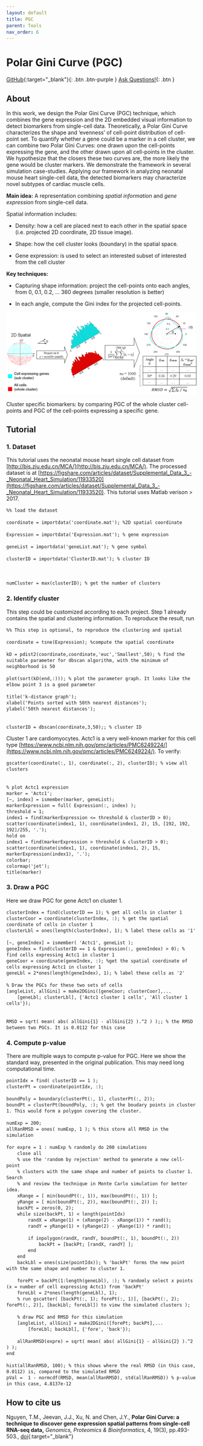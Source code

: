 ```yaml
---
layout: default
title: PGC
parent: Tools
nav_order: 6
---
```

# Polar Gini Curve (PGC)

[GitHub](https://github.com/aimed-uab/Polar-Gini-Curve){:target="_blank"}{: .btn .btn-purple } 
[Ask Questions!](https://uabdatascience.slack.com/archives/C03LPL3697T){: .btn }

## About

In this work, we design the Polar Gini Curve (PGC) technique, which combines the gene expression and the 2D embedded visual information to detect biomarkers from single-cell data. Theoretically, a Polar Gini Curve characterizes the shape and ‘evenness’ of cell-point distribution of cell-point set. To quantify whether a gene could be a marker in a cell cluster, we can combine two Polar Gini Curves: one drawn upon the cell-points expressing the gene, and the other drawn upon all cell-points in the cluster. We hypothesize that the closers these two curves are, the more likely the gene would be cluster markers. We demonstrate the framework in several simulation case-studies. Applying our framework in analyzing neonatal mouse heart single-cell data, the detected biomarkers may characterize novel subtypes of cardiac muscle cells.

**Main idea:** A representation combining _spatial information_ and _gene expression_ from single-cell data.

Spatial information includes:

* Density: how a cell are placed next to each other in the spatial space (i.e. projected 2D coordinate, 2D tissue image).

* Shape: how the cell cluster looks (boundary) in the spatial space.

* Gene expression: is used to select an interested subset of interested from the cell cluster


**Key techniques:**

* Capturing shape information: project the cell-points onto each angles, from 0, 0.1, 0.2, ... 360 degrees (smaller resolution is better)

* In each angle, compute the Gini index for the projected cell-points.

![Alt text](/assets/images/pgc-img.webp?raw=true "PGC")

Cluster specific biomarkers: by comparing PGC of the whole cluster cell-points and PGC of the cell-points expressing a specific gene.

## Tutorial
### 1. Dataset

This tutorial uses the neonatal mouse heart single cell dataset from [http://bis.zju.edu.cn/MCA/](http://bis.zju.edu.cn/MCA/). The processed dataset is at [https://figshare.com/articles/dataset/Supplemental_Data_3_-_Neonatal_Heart_Simulation/11933520](https://figshare.com/articles/dataset/Supplemental_Data_3_-_Neonatal_Heart_Simulation/11933520). This tutorial uses Matlab verison > 2017.

```
%% load the dataset

coordinate = importdata('coordinate.mat'); %2D spatial coordinate

Expression = importdata('Expression.mat'); % gene expression

geneList = importdata('geneList.mat'); % gene symbol

clusterID = importdata('ClusterID.mat'); % cluster ID

 

numCluster = max(clusterID); % get the number of clusters
```

### 2. Identify cluster

This step could be customized according to each project. Step 1 already contains the spatial and clustering information. To reproduce the result, run

```
%% This step is optional, to reproduce the clustering and spatial

coordinate = tsne(Expression); %compute the spatial coordinate

kD = pdist2(coordinate,coordinate,'euc','Smallest',50); % find the suitable parameter for dbscan algorithm, with the minimum of neighborhood is 50

plot(sort(kD(end,:))); % plot the parameter graph. It looks like the elbow point 3 is a good parameter

title('k-distance graph');
xlabel('Points sorted with 50th nearest distances');
ylabel('50th nearest distances');


clusterID = dbscan(coordinate,3,50);; % cluster ID
```

Cluster 1 are cardiomyocytes. Actc1 is a very well-known marker for this cell type [https://www.ncbi.nlm.nih.gov/pmc/articles/PMC6249224/](https://www.ncbi.nlm.nih.gov/pmc/articles/PMC6249224/). To verify:

```
gscatter(coordinate(:, 1), coordinate(:, 2), clusterID); % view all clusters


% plot Actc1 expression
marker = 'Actc1';
[~, index] = ismember(marker, geneList);
markerExpression = full( Expression(:, index) );
threshold = 1;
index1 = find(markerExpression <= threshold & clusterID > 0);
scatter(coordinate(index1, 1), coordinate(index1, 2), 15, [192, 192, 192]/255, '.');
hold on
index1 = find(markerExpression > threshold & clusterID > 0);
scatter(coordinate(index1, 1), coordinate(index1, 2), 15, markerExpression(index1), '.');
colorbar;
colormap('jet');
title(marker)
```

### 3. Draw a PGC

Here we draw PGC for gene Actc1 on cluster 1.
```
clusterIndex = find(clusterID == 1); % get all cells in cluster 1
clusterCoor = coordinate(clusterIndex, :); % get the spatial coordinate of cells in cluster 1
clusterLbl = ones(length(clusterIndex), 1); % label these cells as '1'

[~, geneIndex] = ismember( 'Actc1', geneList );
geneIndex = find(clusterID == 1 & Expression(:, geneIndex) > 0); % find cells expressing Actc1 in cluster 1
geneCoor = coordinate(geneIndex, :); %get the spatial coordinate of cells expressing Actc1 in cluster 1
geneLbl = 2*ones(length(geneIndex), 1); % label these cells as '2'

% Draw the PGCs for these two sets of cells
[angleList, allGini] = make2DGini([geneCoor; clusterCoor],...
    [geneLbl; clusterLbl], {'Actc1 cluster 1 cells', 'All cluster 1 cells'});


RMSD = sqrt( mean( abs( allGini{1} - allGini{2} ).^2 ) );; % the RMSD between two PGCs. It is 0.0112 for this case
```
### 4. Compute p-value

There are multiple ways to compute p-value for PGC. Here we show the standard way, presented in the original publication. This may need long computational time.

```
pointIdx = find( clusterID == 1 );
clusterPt = coordinate(pointIdx, :);

boundPoly = boundary(clusterPt(:, 1), clusterPt(:, 2));
boundPt = clusterPt(boundPoly, :); % get the boudary points in cluster 1. This would form a polygon covering the cluster.

numExp = 200;
allRanRMSD = ones( numExp, 1 ); % this store all RMSD in the simulation

for expre = 1 : numExp % randomly do 200 simulations
    close all
    % use the 'random by rejection' method to generate a new cell-point
    % clusters with the same shape and number of points to cluster 1. Search
    % and review the technique in Monte Carlo simulation for better idea.
    xRange = [ min(boundPt(:, 1)), max(boundPt(:, 1)) ];
    yRange = [ min(boundPt(:, 2)), max(boundPt(:, 2)) ];
    backPt = zeros(0, 2);
    while size(backPt, 1) < length(pointIdx)
        randX = xRange(1) + (xRange(2) - xRange(1)) * rand();
        randY = yRange(1) + (yRange(2) - yRange(1)) * rand();
        
        if inpolygon(randX, randY, boundPt(:, 1), boundPt(:, 2))
            backPt = [backPt; [randX, randY] ];
        end
    end
    backLbl = ones(size(pointIdx)); % 'backPt' forms the new point with the same shape and number to cluster 1.
    
    forePt = backPt(1:length(geneLbl), :); % randomly select x points (x = number of cell expressing Actc1) from 'backPt'
    foreLbl = 2*ones(length(geneLbl), 1);
    % run gscatter( [backPt(:, 1); forePt(:, 1)], [backPt(:, 2); forePt(:, 2)], [backLbl; foreLbl]) to view the simulated clusters );
    
    % draw PGC and RMSD for this simulation
    [angleList, allGini] = make2DGini([forePt; backPt],...
        [foreLbl; backLbl], {'fore', 'back'});
    
    allRanRMSD(expre) = sqrt( mean( abs( allGini{1} - allGini{2} ).^2 ) );
end

hist(allRanRMSD, 100); % this shows where the real RMSD (in this case, 0.0112) is, compared to the simulated RMSD
pVal =  1 - normcdf(RMSD, mean(allRanRMSD), std(allRanRMSD)) % p-value in this case, 4.8137e-12
```

## How to cite us

Nguyen, T.M., Jeevan, J.J., Xu, N. and Chen, J.Y., **Polar Gini Curve: a technique to discover gene expression spatial patterns from single-cell RNA-seq data,** _Genomics, Proteomics & Bioinformatics_, 4, 19(3), pp.493-503., <span class="fs-3">[doi](https://doi.org/10.1101/2020.03.04.977140){:target="_blank"}</span>
